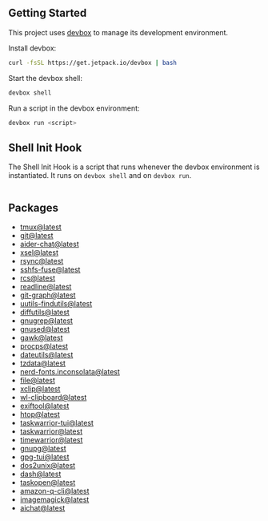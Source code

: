 <!-- gen-readme start - generated by https://github.com/jetify-com/devbox/ -->
## Getting Started
This project uses [devbox](https://github.com/jetify-com/devbox) to manage its development environment.

Install devbox:
```sh
curl -fsSL https://get.jetpack.io/devbox | bash
```

Start the devbox shell:
```sh 
devbox shell
```

Run a script in the devbox environment:
```sh
devbox run <script>
```
## Shell Init Hook
The Shell Init Hook is a script that runs whenever the devbox environment is instantiated. It runs 
on `devbox shell` and on `devbox run`.
```sh

```

## Packages

* [tmux@latest](https://www.nixhub.io/packages/tmux)
* [git@latest](https://www.nixhub.io/packages/git)
* [aider-chat@latest](https://www.nixhub.io/packages/aider-chat)
* [xsel@latest](https://www.nixhub.io/packages/xsel)
* [rsync@latest](https://www.nixhub.io/packages/rsync)
* [sshfs-fuse@latest](https://www.nixhub.io/packages/sshfs-fuse)
* [rcs@latest](https://www.nixhub.io/packages/rcs)
* [readline@latest](https://www.nixhub.io/packages/readline)
* [git-graph@latest](https://www.nixhub.io/packages/git-graph)
* [uutils-findutils@latest](https://www.nixhub.io/packages/uutils-findutils)
* [diffutils@latest](https://www.nixhub.io/packages/diffutils)
* [gnugrep@latest](https://www.nixhub.io/packages/gnugrep)
* [gnused@latest](https://www.nixhub.io/packages/gnused)
* [gawk@latest](https://www.nixhub.io/packages/gawk)
* [procps@latest](https://www.nixhub.io/packages/procps)
* [dateutils@latest](https://www.nixhub.io/packages/dateutils)
* [tzdata@latest](https://www.nixhub.io/packages/tzdata)
* [nerd-fonts.inconsolata@latest](https://www.nixhub.io/packages/nerd-fonts.inconsolata)
* [file@latest](https://www.nixhub.io/packages/file)
* [xclip@latest](https://www.nixhub.io/packages/xclip)
* [wl-clipboard@latest](https://www.nixhub.io/packages/wl-clipboard)
* [exiftool@latest](https://www.nixhub.io/packages/exiftool)
* [htop@latest](https://www.nixhub.io/packages/htop)
* [taskwarrior-tui@latest](https://www.nixhub.io/packages/taskwarrior-tui)
* [taskwarrior@latest](https://www.nixhub.io/packages/taskwarrior)
* [timewarrior@latest](https://www.nixhub.io/packages/timewarrior)
* [gnupg@latest](https://www.nixhub.io/packages/gnupg)
* [gpg-tui@latest](https://www.nixhub.io/packages/gpg-tui)
* [dos2unix@latest](https://www.nixhub.io/packages/dos2unix)
* [dash@latest](https://www.nixhub.io/packages/dash)
* [taskopen@latest](https://www.nixhub.io/packages/taskopen)
* [amazon-q-cli@latest](https://www.nixhub.io/packages/amazon-q-cli)
* [imagemagick@latest](https://www.nixhub.io/packages/imagemagick)
* [aichat@latest](https://www.nixhub.io/packages/aichat)


<!-- gen-readme end -->
